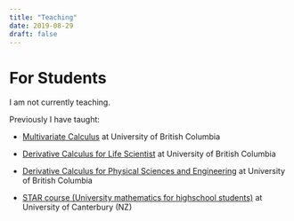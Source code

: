 ```yaml
---
title: "Teaching"
date: 2019-08-29
draft: false
--- 
```

# For Students
I am not currently teaching.

Previously I have taught:
	
* [Multivariate Calculus](https://courses.students.ubc.ca/cs/courseschedule?pname=subjarea&tname=subj-course&dept=MATH&course=253) at University of British Columbia

* [Derivative Calculus for Life Scientist](https://courses.students.ubc.ca/cs/courseschedule?pname=subjarea&tname=subj-course&dept=MATH&course=102) at University of British Columbia

* [Derivative Calculus for Physical Sciences and Engineering](https://courses.students.ubc.ca/cs/courseschedule?pname=subjarea&tname=subj-course&dept=MATH&course=100) at University of British Columbia

* [STAR course (University mathematics for highschool students)](https://www.canterbury.ac.nz/courseinfo/GetCourseDetails.aspx?course=MATH199) at University of Canterbury (NZ)


